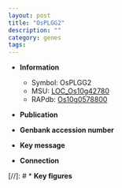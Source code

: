 ```yaml
---
layout: post
title: "OsPLGG2"
description: ""
category: genes
tags: 
---
```


* **Information**  
    + Symbol: OsPLGG2  
    + MSU: [LOC_Os10g42780](http://rice.uga.edu/cgi-bin/ORF_infopage.cgi?orf=LOC_Os10g42780)  
    + RAPdb: [Os10g0578800](http://rapdb.dna.affrc.go.jp/viewer/gbrowse_details/irgsp1?name=Os10g0578800)  

* **Publication**  

* **Genbank accession number**  

* **Key message**  

* **Connection**  

[//]: # * **Key figures**  


